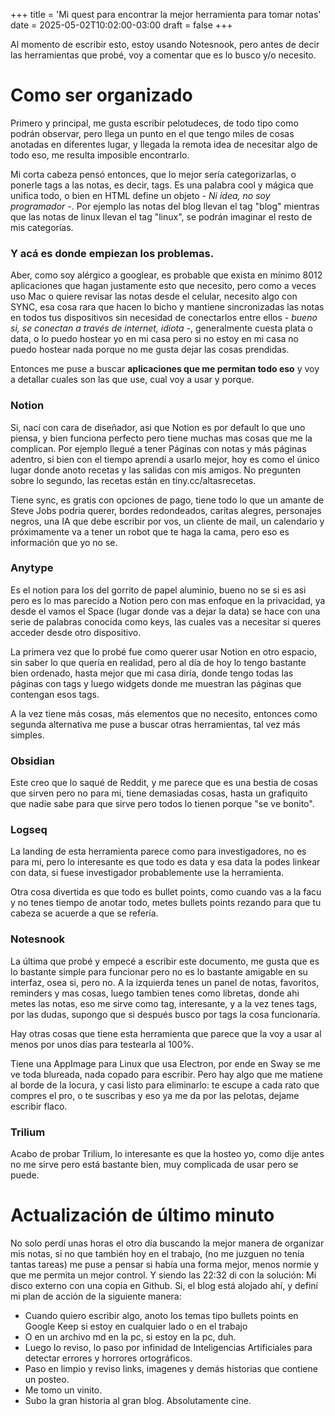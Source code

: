 +++
title = 'Mi quest para encontrar la mejor herramienta para tomar notas'
date = 2025-05-02T10:02:00-03:00
draft = false
+++

Al momento de escribir esto, estoy usando Notesnook, pero antes de decir las herramientas que probé, voy a comentar que es lo busco y/o necesito.

# Como ser organizado
Primero y principal, me gusta escribir pelotudeces, de todo tipo como podrán observar, pero llega un punto en el que tengo miles de cosas anotadas en diferentes lugar, y llegada la remota idea de necesitar algo de todo eso, me resulta imposible encontrarlo.

Mi corta cabeza pensó entonces, que lo mejor sería categorizarlas, o ponerle tags a las notas, es decir, tags. Es una palabra cool y mágica que unifica todo, o bien en HTML define un objeto _- Ni idea, no soy programador -_. Por ejemplo las notas del blog llevan el tag "blog" mientras que las notas de linux llevan el tag "linux", se podrán imaginar el resto de mis categorías.

### Y acá es donde empiezan los problemas.
Aber, como soy alérgico a googlear, es probable que exista en mínimo 8012 aplicaciones que hagan justamente esto que necesito, pero como a veces uso Mac o quiere revisar las notas desde el celular, necesito algo con SYNC, esa cosa rara que hacen lo bicho y mantiene sincronizadas las notas en todos tus dispositivos sin necesidad de conectarlos entre ellos _- bueno si, se conectan a través de internet, idiota -_, generalmente cuesta plata o data, o lo puedo hostear yo en mi casa pero si no estoy en mi casa no puedo hostear nada porque no me gusta dejar las cosas prendidas.

Entonces me puse a buscar **aplicaciones que me permitan todo eso** y voy a detallar cuales son las que use, cual voy a usar y porque.

### Notion
Si, nací con cara de diseñador, asi que Notion es por default lo que uno piensa, y bien funciona perfecto pero tiene muchas mas cosas que me la complican. Por ejemplo llegué a tener Páginas con notas y más páginas adentro, si bien con el tiempo aprendí a usarlo mejor, hoy es como el único lugar donde anoto recetas y las salidas con mis amigos. No pregunten sobre lo segundo, las recetas están en tiny.cc/altasrecetas.

Tiene sync, es gratis con opciones de pago, tiene todo lo que un amante de Steve Jobs podria querer, bordes redondeados, caritas alegres, personajes negros, una IA que debe escribir por vos, un cliente de mail, un calendario y próximamente va a tener un robot que te haga la cama, pero eso es información que yo no se.

### Anytype
Es el notion para los del gorrito de papel aluminio, bueno no se si es asi pero es lo mas parecido a Notion pero con mas enfoque en la privacidad, ya desde el vamos el Space (lugar donde vas a dejar la data) se hace con una serie de palabras conocida como keys, las cuales vas a necesitar si queres acceder desde otro dispositivo.

La primera vez que lo probé fue como querer usar Notion en otro espacio, sin saber lo que quería en realidad, pero al día de hoy lo tengo bastante bien ordenado, hasta mejor que mi casa diría, donde tengo todas las páginas con tags y luego widgets donde me muestran las páginas que contengan esos tags.

A la vez tiene más cosas, más elementos que no necesito, entonces como segunda alternativa me puse a buscar otras herramientas, tal vez más simples.

### Obsidian
Este creo que lo saqué de Reddit, y me parece que es una bestia de cosas que sirven pero no para mi, tiene demasiadas cosas, hasta un grafiquito que nadie sabe para que sirve pero todos lo tienen porque "se ve bonito".

### Logseq
La landing de esta herramienta parece como para investigadores, no es para mi, pero lo interesante es que todo es data y esa data la podes linkear con data, si fuese investigador probablemente use la herramienta.

Otra cosa divertida es que todo es bullet points, como cuando vas a la facu y no tenes tiempo de anotar todo, metes bullets points rezando para que tu cabeza se acuerde a que se refería.

### Notesnook
La última que probé y empecé a escribir este documento, me gusta que es lo bastante simple para funcionar pero no es lo bastante amigable en su interfaz, osea si, pero no. A la izquierda tenes un panel de notas, favoritos, reminders y mas cosas, luego tambien tenes como libretas, donde ahi metes las notas, eso me sirve como tag, interesante, y a la vez tenes tags, por las dudas, supongo que si después busco por tags la cosa funcionaría. 

Hay otras cosas que tiene esta herramienta que parece que la voy a usar al menos por unos días para testearla al 100%.

Tiene una AppImage para Linux que usa Electron, por ende en Sway se me ve toda blureada, nada copado para escribir. Pero hay algo que me matiene al borde de la locura, y casi listo para eliminarlo: te escupe a cada rato que compres el pro, o te suscribas y eso ya me da por las pelotas, dejame escribir flaco.

### Trilium
Acabo de probar Trilium, lo interesante es que la hosteo yo, como dije antes no me sirve pero está bastante bien, muy complicada de usar pero se puede.

# Actualización de último minuto
No solo perdí unas horas el otro día buscando la mejor manera de organizar mis notas, si no que también hoy en el trabajo, (no me juzguen no tenía tantas tareas) me puse a pensar si había una forma mejor, menos normie y que me permita un mejor control. Y siendo las 22:32 di con la solución: Mi disco externo con una copia en Github. Si, el blog está alojado ahí, y definí mi plan de acción de la siguiente manera:
- Cuando quiero escribir algo, anoto los temas tipo bullets points en Google Keep si estoy en cualquier lado o en el trabajo
- O en un archivo md en la pc, si estoy en la pc, duh.
- Luego lo reviso, lo paso por infinidad de Inteligencias Artificiales para detectar errores y horrores ortográficos.
- Paso en limpio y reviso links, imagenes y demás historias que contiene un posteo.
- Me tomo un vinito.
- Subo la gran historia al gran blog. Absolutamente cine.
